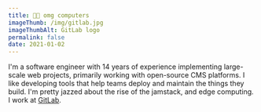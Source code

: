 ```yaml
---
title: 👩‍💻 omg computers
imageThumb: /img/gitlab.jpg
imageThumbAlt: GitLab logo
permalink: false
date: 2021-01-02
---
```


I'm a software engineer with 14 years of experience implementing large-scale web projects, primarily working with open-source CMS platforms. I like developing tools that help teams deploy and maintain the things they build. I'm pretty jazzed about the rise of the jamstack, and edge computing. I work at <a href="https://gitlab.com">GitLab</a>.